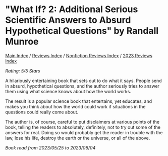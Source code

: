 # "What If? 2: Additional Serious Scientific Answers to Absurd Hypothetical Questions" by Randall Munroe

[Main Index](../../../README.md) / [Reviews Index](../../README.md) / [Nonfiction Reviews Index](../README.md) / [2023 Reviews Index](README.md)

*Rating: 5/5 Stars*

A hilariously entertaining book that sets out to do what it says. People send in absurd, hypothetical questions, and the author seriously tries to answer them using what science knows about how the world works.

The result is a popular science book that entertains, yet educates, and makes you think about how the world could work if situations in the questions could really come about.

The author is, of course, careful to put disclaimers at various points of the book, telling the readers to absolutely, definitely, not to try out some of the answers for real. Doing so would probably get the reader in trouble with the law, lose his life, destroy the earth or the universe, or all of the above.

*Book read from 2023/05/25 to 2023/06/04*
